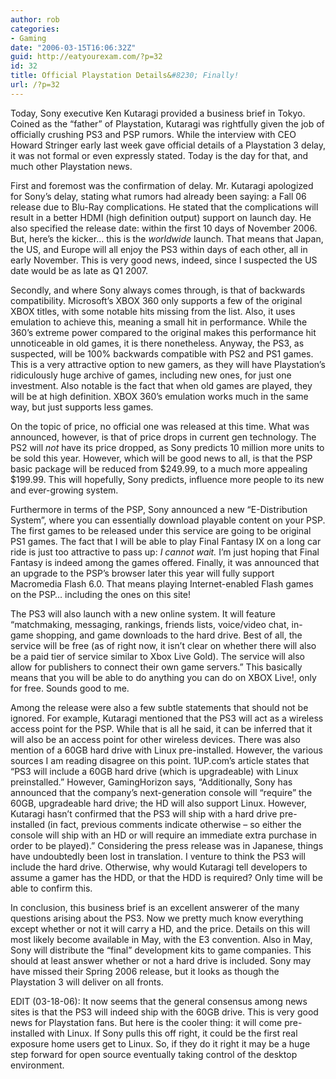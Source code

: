 ```yaml
---
author: rob
categories:
- Gaming
date: "2006-03-15T16:06:32Z"
guid: http://eatyourexam.com/?p=32
id: 32
title: Official Playstation Details&#8230; Finally!
url: /?p=32
---
```

Today, Sony executive Ken Kutaragi provided a business brief in Tokyo. Coined as the &#8220;father&#8221; of Playstation, Kutaragi was rightfully given the job of officially crushing PS3 and PSP rumors. While the interview with CEO Howard Stringer early last week gave official details of a Playstation 3 delay, it was not formal or even expressly stated. Today is the day for that, and much other Playstation news.

First and foremost was the confirmation of delay. Mr. Kutaragi apologized for Sony&#8217;s delay, stating what rumors had already been saying: a Fall 06 release due to Blu-Ray complications. He stated that the complications will result in a better HDMI (high definition output) support on launch day. He also specified the release date: within the first 10 days of November 2006. But, here&#8217;s the kicker&#8230; this is the _worldwide_ launch. That means that Japan, the US, and Europe will all enjoy the PS3 within days of each other, all in early November. This is very good news, indeed, since I suspected the US date would be as late as Q1 2007.

Secondly, and where Sony always comes through, is that of backwards compatibility. Microsoft&#8217;s XBOX 360 only supports a few of the original XBOX titles, with some notable hits missing from the list. Also, it uses emulation to achieve this, meaning a small hit in performance. While the 360&#8217;s extreme power compared to the original makes this performance hit unnoticeable in old games, it is there nonetheless. Anyway, the PS3, as suspected, will be 100% backwards compatible with PS2 and PS1 games. This is a very attractive option to new gamers, as they will have Playstation&#8217;s ridiculously huge archive of games, including new ones, for just one investment. Also notable is the fact that when old games are played, they will be at high definition. XBOX 360&#8217;s emulation works much in the same way, but just supports less games.

On the topic of price, no official one was released at this time. What was announced, however, is that of price drops in current gen technology. The PS2 will _not_ have its price dropped, as Sony predicts 10 million more units to be sold this year. However, which will be good news to all, is that the PSP basic package will be reduced from $249.99, to a much more appealing $199.99. This will hopefully, Sony predicts, influence more people to its new and ever-growing system.

Furthermore in terms of the PSP, Sony announced a new &#8220;E-Distribution System&#8221;, where you can essentially download playable content on your PSP. The first games to be released under this service are going to be original PS1 games. The fact that I will be able to play Final Fantasy IX on a long car ride is just too attractive to pass up: _I cannot wait._ I&#8217;m just hoping that Final Fantasy is indeed among the games offered. Finally, it was announced that an upgrade to the PSP&#8217;s browser later this year will fully support Macromedia Flash 6.0. That means playing Internet-enabled Flash games on the PSP&#8230; including the ones on this site!

The PS3 will also launch with a new online system. It will feature &#8220;matchmaking, messaging, rankings, friends lists, voice/video chat, in-game shopping, and game downloads to the hard drive. Best of all, the service will be free (as of right now, it isn&#8217;t clear on whether there will also be a paid tier of service similar to Xbox Live Gold). The service will also allow for publishers to connect their own game servers.&#8221; This basically means that you will be able to do anything you can do on XBOX Live!, only for free. Sounds good to me.

Among the release were also a few subtle statements that should not be ignored. For example, Kutaragi mentioned that the PS3 will act as a wireless access point for the PSP. While that is all he said, it can be inferred that it will also be an access point for other wireless devices. There was also mention of a 60GB hard drive with Linux pre-installed. However, the various sources I am reading disagree on this point. 1UP.com&#8217;s article states that &#8220;PS3 will include a 60GB hard drive (which is upgradeable) with Linux preinstalled.&#8221; However, GamingHorizon says, &#8220;Additionally, Sony has announced that the company&#8217;s next-generation console will &#8220;require&#8221; the 60GB, upgradeable hard drive; the HD will also support Linux. However, Kutaragi hasn&#8217;t confirmed that the PS3 will ship with a hard drive pre-installed (in fact, previous comments indicate otherwise &#8211; so either the console will ship with an HD or will require an immediate extra purchase in order to be played).&#8221; Considering the press release was in Japanese, things have undoubtedly been lost in translation. I venture to think the PS3 will include the hard drive. Otherwise, why would Kutaragi tell developers to assume a gamer has the HDD, or that the HDD is required? Only time will be able to confirm this.

In conclusion, this business brief is an excellent answerer of the many questions arising about the PS3. Now we pretty much know everything except whether or not it will carry a HD, and the price. Details on this will most likely become available in May, with the E3 convention. Also in May, Sony will distribute the &#8220;final&#8221; development kits to game companies. This should at least answer whether or not a hard drive is included. Sony may have missed their Spring 2006 release, but it looks as though the Playstation 3 will deliver on all fronts.

EDIT (03-18-06): It now seems that the general consensus among news sites is that the PS3 will indeed ship with the 60GB drive. This is very good news for Playstation fans. But here is the cooler thing: it will come pre-installed with Linux. If Sony pulls this off right, it could be the first real exposure home users get to Linux. So, if they do it right it may be a huge step forward for open source eventually taking control of the desktop environment.